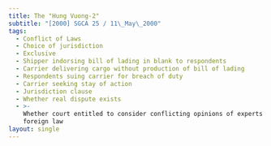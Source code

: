 ```yaml
---
title: The "Hung Vuong-2"
subtitle: "[2000] SGCA 25 / 11\_May\_2000"
tags:
  - Conflict of Laws
  - Choice of jurisdiction
  - Exclusive
  - Shipper indorsing bill of lading in blank to respondents
  - Carrier delivering cargo without production of bill of lading
  - Respondents suing carrier for breach of duty
  - Carrier seeking stay of action
  - Jurisdiction clause
  - Whether real dispute exists
  - >-
    Whether court entitled to consider conflicting opinions of experts on
    foreign law
layout: single
---
```


